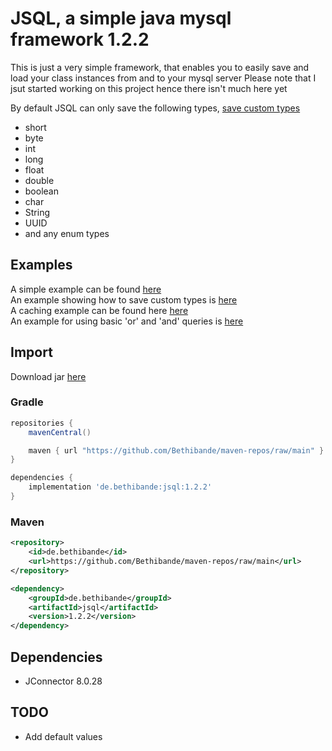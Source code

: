 # JSQL, a simple java mysql framework 1.2.2
This is just a very simple framework, that enables you to easily save and load your class instances from and to your mysql server
Please note that I jsut started working on this project hence there isn't much here yet

By default JSQL can only save the following types, [save custom types](https://github.com/Bethibande/JSQL/tree/master/examples/src/com/bethibande/jsql/examples/adapters)
 - short
 - byte
 - int
 - long
 - float
 - double
 - boolean
 - char
 - String
 - UUID
 - and any enum types

## Examples
A simple example can be found [here](https://github.com/Bethibande/JSQL/tree/master/examples/src/com/bethibande/jsql/examples) <br>
An example showing how to save custom types is [here](https://github.com/Bethibande/JSQL/tree/master/examples/src/com/bethibande/jsql/examples/adapters) <br>
A caching example can be found here [here](https://github.com/Bethibande/JSQL/tree/master/examples/src/com/bethibande/jsql/examples/cache) <br>
An example for using basic 'or' and 'and' queries is [here](https://github.com/Bethibande/JSQL/tree/master/examples/src/com/bethibande/jsql/examples/query/Main.java)

## Import
Download jar [here](https://github.com/Bethibande/JSQL/blob/repository/de/bethibande/jsql/1.2.2/jsql-1.2.2.jar)
### Gradle
```gradle
repositories {
    mavenCentral()

    maven { url "https://github.com/Bethibande/maven-repos/raw/main" }
}

dependencies {
    implementation 'de.bethibande:jsql:1.2.2'
}
```
### Maven
```xml
<repository>
    <id>de.bethibande</id>
    <url>https://github.com/Bethibande/maven-repos/raw/main</url>
</repository>

<dependency>
    <groupId>de.bethibande</groupId>
    <artifactId>jsql</artifactId>
    <version>1.2.2</version>
</dependency>
```

## Dependencies
 - JConnector 8.0.28

## TODO
 - Add default values
